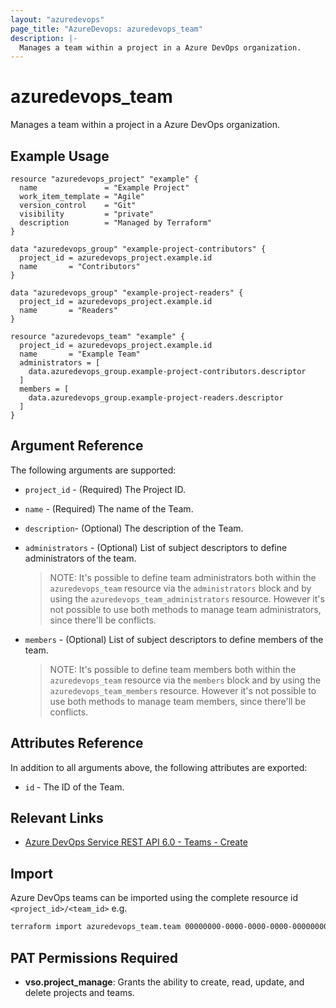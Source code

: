 ```yaml
---
layout: "azuredevops"
page_title: "AzureDevops: azuredevops_team"
description: |-
  Manages a team within a project in a Azure DevOps organization.
---
```


# azuredevops_team

Manages a team within a project in a Azure DevOps organization.

## Example Usage

```hcl
resource "azuredevops_project" "example" {
  name               = "Example Project"
  work_item_template = "Agile"
  version_control    = "Git"
  visibility         = "private"
  description        = "Managed by Terraform"
}

data "azuredevops_group" "example-project-contributors" {
  project_id = azuredevops_project.example.id
  name       = "Contributors"
}

data "azuredevops_group" "example-project-readers" {
  project_id = azuredevops_project.example.id
  name       = "Readers"
}

resource "azuredevops_team" "example" {
  project_id = azuredevops_project.example.id
  name       = "Example Team"
  administrators = [
    data.azuredevops_group.example-project-contributors.descriptor
  ]
  members = [
    data.azuredevops_group.example-project-readers.descriptor
  ]
}
```

## Argument Reference

The following arguments are supported:

- `project_id` - (Required) The Project ID.
- `name` - (Required) The name of the Team.
- `description`- (Optional) The description of the Team.
- `administrators` - (Optional) List of subject descriptors to define administrators of the team.

  > NOTE: It's possible to define team administrators both within the
  > `azuredevops_team` resource via the `administrators` block and by using the
  > `azuredevops_team_administrators` resource. However it's not possible to use
  > both methods to manage team administrators, since there'll be conflicts.

- `members` - (Optional) List of subject descriptors to define members of the team.

  > NOTE: It's possible to define team members both within the
  > `azuredevops_team` resource via the `members` block and by using the
  > `azuredevops_team_members` resource. However it's not possible to use
  > both methods to manage team members, since there'll be conflicts.

## Attributes Reference

In addition to all arguments above, the following attributes are exported:

- `id` - The ID of the Team.

## Relevant Links

- [Azure DevOps Service REST API 6.0 - Teams - Create](https://docs.microsoft.com/en-us/rest/api/azure/devops/core/teams/create?view=azure-devops-rest-6.0)

## Import

Azure DevOps teams can be imported using the complete resource id `<project_id>/<team_id>` e.g.

```sh
terraform import azuredevops_team.team 00000000-0000-0000-0000-000000000000/00000000-0000-0000-0000-000000000000
```

## PAT Permissions Required

- **vso.project_manage**:	Grants the ability to create, read, update, and delete projects and teams. 
